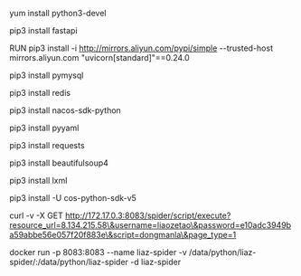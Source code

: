 yum install python3-devel

pip3 install fastapi

RUN pip3 install -i http://mirrors.aliyun.com/pypi/simple --trusted-host mirrors.aliyun.com  "uvicorn[standard]"==0.24.0

pip3 install pymysql

pip3 install redis

pip3 install nacos-sdk-python

pip3 install pyyaml

pip3 install requests

pip3 install beautifulsoup4

pip3 install lxml

pip3 install -U cos-python-sdk-v5

curl -v -X GET http://172.17.0.3:8083/spider/script/execute?resource_url=8.134.215.58\&username=liaozetao\&password=e10adc3949ba59abbe56e057f20f883e\&script=dongmanla\&page_type=1

docker run -p 8083:8083 --name liaz-spider -v /data/python/liaz-spider/:/data/python/liaz-spider -d liaz-spider

